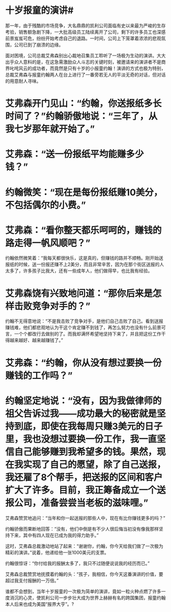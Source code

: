 # 十岁报童的演讲#
那一年，由于残酷的市场竞争，大名鼎鼎的凯利公司面临有史以来最为严峻的生存考验，销售额急剧下降，一大批高级员工陆续离开了公司，剩下的许多员工也深感前景岌岌可危，纷纷开始考虑自己的退路。一时间，公司上下笼罩着浓浓的悲观氛围，公司已到了崩溃的边缘。 


面对困境，公司总裁艾弗森别出心裁地召集员工聆听了一场极为生动的演讲。大大出乎众人意料的是，在这急需激励众人斗志的关键时刻，被邀请来的演讲者不是商界叱咤风云的成功者，而竟然是只有十岁的小报童约翰！演讲的方式也极为特别，总裁艾弗森与报童约翰两人在台上进行了一番旁若无人的平淡无奇的对话，但对话的用意耐人寻味。 

# 艾弗森开门见山：“约翰，你送报纸多长时间了？”约翰骄傲地说：“三年了，从我七岁那年就开始了。” 

# 艾弗森：“送一份报纸平均能赚多少钱？” 

# 约翰微笑：“现在是每份报纸赚10美分，不包括偶尔的小费。” 

# 艾弗森：“看你整天都乐呵呵的，赚钱的路走得一帆风顺吧？” 


约翰依然微笑着：“我每天都很快乐，这是真的，但赚钱的路并不顺畅。刚开始送报纸的时候，送一份报还赚不上2美分，而且非常辛苦，因为在那个街区送报的人太多了，许多孩子比我大，还有一些成年人，他们做得早，也比我有经验。 
# 
# 艾弗森饶有兴致地问道：“那你后来是怎样击败竞争对手的？” 


约翰不无得意地说：“不是我击败了竞争对手，是他们自己击败了自己。看到送报赚钱难，他们都悲观地认为干这个肯定赚不到钱了，再怎么努力也没有什么前景可言，一个个都改行去做别的了。而我却满怀希望地坚持下来了，并且把这份工作干得越来越好、越来越赚钱了。” 

# 艾弗森：“约翰，你从没有想过要换一份赚钱的工作吗？” 

# 约翰坚定地说：“没有，因为我做律师的祖父告诉过我——成功最大的秘密就是坚持到底，即使在我每周只赚3美元的日子里，我也没想过要换一份工作，我一直坚信自己能够赚到我希望多的钱。果然，现在我实现了自己的愿望，除了自己送报，我还雇了8个帮手，把送报的区间和客户扩大了许多。目前，我正筹备成立一个送报公司，准备尝尝当老板的滋味哩。” 


艾弗森赞赏地追问：“当年和你一起送报的那些人中，现在有比你赚钱更多的吗？” 


约翰骄傲而果断地回答：“没有，他们中倒是有不少人很后悔当初没有像我那样坚持下来，其中有四人现在已成为我的得力助手。” 


这时，艾弗森总裁激动地站了起来：“谢谢你，约翰，你今天给我们做了一次极为精彩的演讲。”说着，他递给他一张1000美元的支票。 


约翰很惊讶：“你付给我的报酬太多了，我只不过随便说说我的经历而已。” 


艾弗森总裁赞赏地抚摸着约翰的头：“孩子，我相信，你今天这番演讲的价值，要超过我支付报酬的一万倍。” 


谁都不会想到，当年十岁报童的一次极为简单的演讲，竟如一粒火种点燃了许多一度消沉的心灵，使凯利公司一步步壮大成为世界上赫赫有名的跨国集团，报童约翰本人后来也成为美国“报界大亨”。?
 